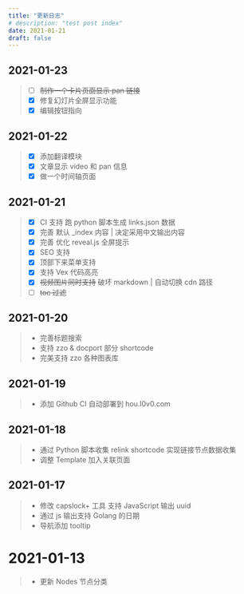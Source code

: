 ```yaml
---
title: "更新日志"
# description: "test post index"
date: 2021-01-21
draft: false
---
```


## 2021-01-23

> - [ ] ~~制作一个卡片页面显示 pan 链接~~
> - [x] 修复幻灯片全屏显示功能
> - [x] 编辑按钮指向

## 2021-01-22

> - [x] 添加翻译模块
> - [x] 文章显示 video 和 pan 信息
> - [x] 做一个时间轴页面


## 2021-01-21

> - [x] CI 支持 跑 python 脚本生成 links.json 数据
> - [x] 完善 默认 _index 内容 | 决定采用中文输出内容
> - [x] 完善 优化 reveal.js 全屏提示
> - [x] SEO 支持
> - [x] 顶部下来菜单支持
> - [x] 支持 Vex 代码高亮
> - [x] ~~视频图片同时支持~~ 破坏 markdown | 自动切换 cdn 路径
> - [ ] ~~toc 过滤~~

## 2021-01-20

> + 完善标题搜索
> + 支持 zzo & docport 部分 shortcode
> + 完美支持 zzo 各种图表库

## 2021-01-19

> + 添加 Github CI 自动部署到 hou.l0v0.com 

## 2021-01-18

> + 通过 Python 脚本收集 relink shortcode 实现链接节点数据收集
> + 调整 Template 加入关联页面

## 2021-01-17

> + 修改 capslock+ 工具 支持 JavaScript 输出 uuid
> + 通过 js 输出支持 Golang 的日期
> + 导航添加 tooltip

# 2021-01-13

> + 更新 Nodes 节点分类
